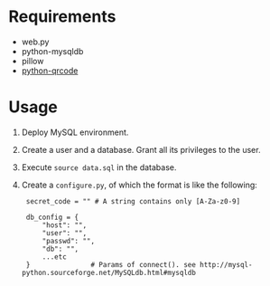 # Requirements 

- web.py
- python-mysqldb
- pillow
- [python-qrcode](https://github.com/lincolnloop/python-qrcode)

# Usage

1. Deploy MySQL environment.

2. Create a user and a database. Grant all its privileges to the user.

3. Execute `source data.sql` in the database.

4. Create a `configure.py`, of which the format is like the following:

        secret_code = "" # A string contains only [A-Za-z0-9]
    
        db_config = {
            "host": "",
            "user": "",
            "passwd": "",
            "db": "",
            ...etc
        }               # Params of connect(). see http://mysql-python.sourceforge.net/MySQLdb.html#mysqldb
